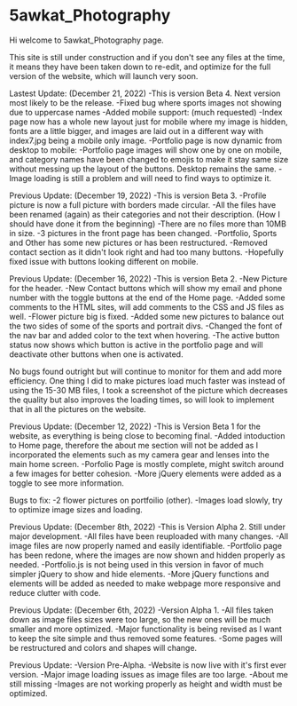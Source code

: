 # 5awkat_Photography
Hi welcome to 5awkat_Photography page.

This site is still under construction and if you don't see any files at the time, it means they have been taken down to re-edit, and optimize for the full version of the website, which will launch very soon.

Lastest Update: (December 21, 2022)
-This is version Beta 4. Next version most likely to be the release.
-Fixed bug where sports images not showing due to uppercase names
-Added mobile support: (much requested)
-Index page now has a whole new layout just for mobile where my image is hidden, fonts are a little bigger, and images are laid out in a different way with index7.jpg being a mobile only image.
-Portfolio page is now dynamic from desktop to mobile:
-Portfolio page images will show one by one on mobile, and category names have been changed to emojis to make it stay same size without messing up the layout of the buttons. Desktop remains the same.
-Image loading is still a problem and will need to find ways to optimize it.


Previous Update: (December 19, 2022)
-This is version Beta 3.
-Profile picture is now a full picture with borders made circular.
-All the files have been renamed (again) as their categories and not their description. (How I should have done it from the beginning)
-There are no files more than 10MB in size.
-3 pictures in the front page has been changed.
-Portfolio, Sports and Other has some new pictures or has been restructured.
-Removed contact section as it didn't look right and had too many buttons.
-Hopefully fixed issue with buttons looking different on mobile.

Previous Update: (December 16, 2022)
-This is version Beta 2. 
-New Picture for the header.
-New Contact buttons which will show my email and phone number with the toggle buttons at the end of the Home page.
-Added some comments to the HTML sites, will add comments to the CSS and JS files as well.
-Flower picture big is fixed.
-Added some new pictures to balance out the two sides of some of the sports and portrait divs.
-Changed the font of the nav bar and added color to the text when hovering.
-The active button status now shows which button is active in the portfolio page and will deactivate other buttons when one is activated.

No bugs found outright but will continue to monitor for them and add more efficiency.
One thing I did to make pictures load much faster was instead of using the 15-30 MB files, I took a screenshot of the picture which decreases the quality but also improves the loading times, so will look to implement that in all the pictures on the website.

Previous Update: (December 12, 2022)
-This is Version Beta 1 for the website, as everything is being close to becoming final.
-Added intoduction to Home page, therefore the about me section will not be added as I incorporated the elements such as my camera gear and lenses into the 
main home screen.
-Porfolio Page is mostly complete, might switch around a few images for better cohesion.
-More jQuery elements were added as a toggle to see more information.

Bugs to fix:
-2 flower pictures on portfoilio (other).
-Images load slowly, try to optimize image sizes and loading.

Previous Update: (December 8th, 2022)
-This is Version Alpha 2. Still under major development.
-All files have been reuploaded with many changes.
-All image files are now properly named and easily identifiable.
-Portfolio page has been redone, where the images are now shown and hidden properly as needed.
-Portfolio.js is not being used in this version in favor of much simpler jQuery to show and hide elements.
-More jQuery functions and elements will be added as needed to make webpage more responsive and reduce clutter with code.

Previous Update: (December 6th, 2022)
-Version Alpha 1.
-All files taken down as image files sizes were too large, so the new ones will be much smaller and more optimized.
-Major functionality is being revised as I want to keep the site simple and thus removed some features.
-Some pages will be restructured and colors and shapes will change.

Previous Update:
-Version Pre-Alpha.
-Website is now live with it's first ever version.
-Major image loading issues as image files are too large.
-About me still missing
-Images are not working properly as height and width must be optimized. 
